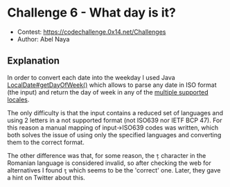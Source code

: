 # Challenge 6 - What day is it?
- Contest: https://codechallenge.0x14.net/Challenges
- Author: Abel Naya

## Explanation
In order to convert each date into the weekday I used Java [LocalDate#getDayOfWeek()](https://docs.oracle.com/javase/8/docs/api/java/time/LocalDate.html#getDayOfWeek--) which allows to parse any date in ISO format (the input) and return the day of week in any of the [multiple supported locales](https://www.oracle.com/java/technologies/javase/jdk8-jre8-suported-locales.html).

The only difficulty is that the input contains a reduced set of languages and using 2 letters in a not supported format (not ISO639 nor IETF BCP 47). For this reason a manual mapping of input->ISO639 codes was written, which both solves the issue of using only the specified languages and converting them to the correct format.

The other difference was that, for some reason, the `ț` character in the Romanian language is considered invalid, so after checking the web for alternatives I found `ţ` which seems to be the 'correct' one. Later, they gave a hint on Twitter about this.